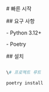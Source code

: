 \# 빠른 시작



\## 요구 사항

\- Python 3.12+

\- Poetry



\## 설치

```powershell

\# 프로젝트 루트

poetry install
